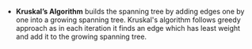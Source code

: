 - **Kruskal’s Algorithm** builds the spanning tree by adding edges one by one into a growing spanning tree. Kruskal's algorithm follows greedy approach as in each iteration it finds an edge which has least weight and add it to the growing spanning tree.








